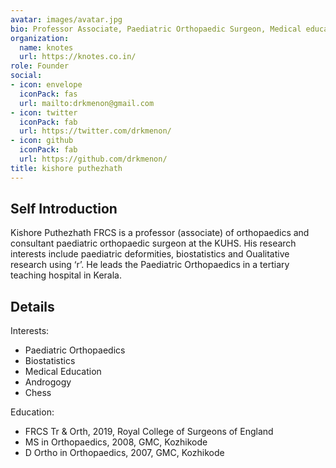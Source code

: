 ```yaml
---
avatar: images/avatar.jpg
bio: Professor Associate, Paediatric Orthopaedic Surgeon, Medical educator.
organization:
  name: knotes
  url: https://knotes.co.in/
role: Founder
social:
- icon: envelope
  iconPack: fas
  url: mailto:drkmenon@gmail.com
- icon: twitter
  iconPack: fab
  url: https://twitter.com/drkmenon/
- icon: github
  iconPack: fab
  url: https://github.com/drkmenon/
title: kishore puthezhath
---
```


## Self Introduction

Kishore Puthezhath FRCS is a professor (associate) of orthopaedics and consultant paediatric orthopaedic surgeon at the KUHS. His research interests include paediatric deformities, biostatistics and Oualitative research using ‘r’. He leads the Paediatric Orthopaedics in a tertiary teaching hospital in Kerala.

## Details  

Interests:

- Paediatric Orthopaedics
- Biostatistics
- Medical Education
- Androgogy
- Chess

Education:

- FRCS Tr & Orth, 2019, Royal College of Surgeons of England
- MS in Orthopaedics, 2008, GMC, Kozhikode
- D Ortho in Orthopaedics, 2007, GMC, Kozhikode